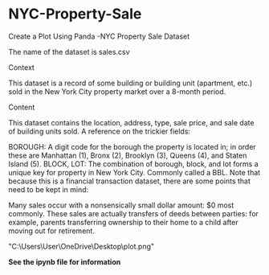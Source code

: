 # NYC-Property-Sale
Create a Plot Using Panda -NYC Property Sale
Dataset

The name of the dataset is sales.csv

Context

This dataset is a record of some building or building unit (apartment, etc.) sold in the New York City property market over a 8-month period.

Content

This dataset contains the location, address, type, sale price, and sale date of building units sold. A reference on the trickier fields:

BOROUGH: A digit code for the borough the property is located in; in order these are Manhattan (1), Bronx (2), Brooklyn (3), Queens (4), and Staten Island (5).
BLOCK, LOT: The combination of borough, block, and lot forms a unique key for property in New York City. Commonly called a BBL.
Note that because this is a financial transaction dataset, there are some points that need to be kept in mind:

Many sales occur with a nonsensically small dollar amount: $0 most commonly. These sales are actually transfers of deeds between parties: for example, parents transferring ownership to their home to a child after moving out for retirement.

"C:\Users\User\OneDrive\Desktop\plot.png"

**See the ipynb file for information**
